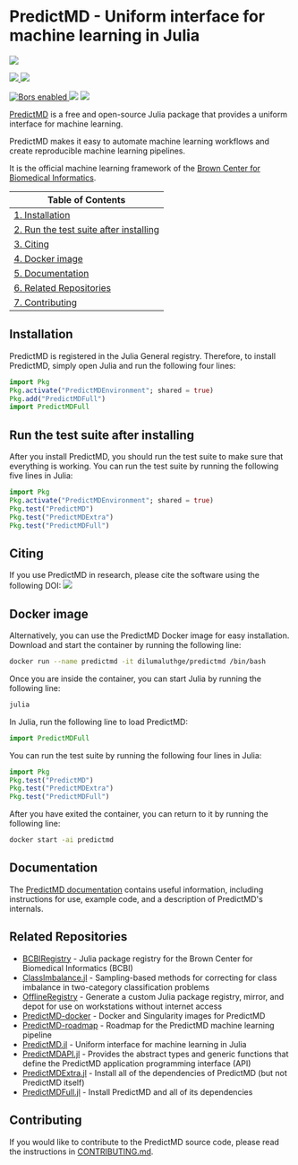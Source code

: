# PredictMD - Uniform interface for machine learning in Julia

<p>
<a
href="https://doi.org/10.5281/zenodo.1291209">
<img
src="https://zenodo.org/badge/109460252.svg"/>
</a>
</p>

<p>
<a
href="https://predictmd.net/stable">
<img
src="https://img.shields.io/badge/docs-stable-blue.svg" />
</a>
<a
href="https://predictmd.net/latest">
<img
src="https://img.shields.io/badge/docs-unstable-blue.svg" />
</a>
</p>

<p>
<a
href="https://app.bors.tech/repositories/12304">
<img
src="https://bors.tech/images/badge_small.svg"
alt="Bors enabled">
</a>
<a
href="https://travis-ci.org/bcbi/PredictMD.jl/branches">
<img
src="https://travis-ci.org/bcbi/PredictMD.jl.svg?branch=master"
/></a>
<a
href="https://codecov.io/gh/bcbi/PredictMD.jl/branch/master">
<img
src="https://codecov.io/gh/bcbi/PredictMD.jl/branch/master/graph/badge.svg"
/></a>
</p>

[PredictMD](https://predictmd.net) is a free and open-source Julia package that provides a uniform interface for machine learning.

PredictMD makes it easy to automate machine learning workflows and create reproducible machine learning pipelines.

It is the official machine learning framework of the [Brown Center for Biomedical Informatics](https://github.com/bcbi).

| Table of Contents |
| ----------------- |
| [1. Installation](#installation) |
| [2. Run the test suite after installing](#run-the-test-suite-after-installing) |
| [3. Citing](#citing) |
| [4. Docker image](#docker-image) |
| [5. Documentation](#documentation) |
| [6. Related Repositories](#related-repositories) |
| [7. Contributing](#contributing) |

## Installation

PredictMD is registered in the Julia General registry. Therefore, to install PredictMD, simply open Julia and run the following four lines:
```julia
import Pkg
Pkg.activate("PredictMDEnvironment"; shared = true)
Pkg.add("PredictMDFull")
import PredictMDFull
```

## Run the test suite after installing

After you install PredictMD, you should run the test suite to make sure that
everything is working. You can run the test suite by running the following five lines in Julia:
```julia
import Pkg
Pkg.activate("PredictMDEnvironment"; shared = true)
Pkg.test("PredictMD")
Pkg.test("PredictMDExtra")
Pkg.test("PredictMDFull")
```

## Citing

If you use PredictMD in research, please
cite the software using the following DOI:
<a href="https://doi.org/10.5281/zenodo.1291209">
<img
src="https://zenodo.org/badge/109460252.svg"/>
</a>


## Docker image
Alternatively, you can use the PredictMD Docker image for easy installation. Download and start the container by running the following line:
```bash
docker run --name predictmd -it dilumaluthge/predictmd /bin/bash
```

Once you are inside the container, you can start Julia by running the following line:
```bash
julia
```

In Julia, run the following line to load PredictMD:
```julia
import PredictMDFull
```

You can run the test suite by running the following four lines in Julia:
```julia
import Pkg
Pkg.test("PredictMD")
Pkg.test("PredictMDExtra")
Pkg.test("PredictMDFull")
```

After you have exited the container, you can return to it by running the following line:
```bash
docker start -ai predictmd
```

## Documentation

The [PredictMD documentation](https://predictmd.net/stable) contains
useful information, including instructions for use, example code, and a
description of
PredictMD's internals.

## Related Repositories

- [BCBIRegistry](https://github.com/bcbi/BCBIRegistry) - Julia package registry for the Brown Center for Biomedical Informatics (BCBI)
- [ClassImbalance.jl](https://github.com/bcbi/ClassImbalance.jl) - Sampling-based methods for correcting for class imbalance in two-category classification problems
- [OfflineRegistry](https://github.com/DilumAluthge/OfflineRegistry) - Generate a custom Julia package registry, mirror, and depot for use on workstations without internet access
- [PredictMD-docker](https://github.com/DilumAluthge/PredictMD-docker) - Docker and Singularity images for PredictMD
- [PredictMD-roadmap](https://github.com/bcbi/PredictMD-roadmap) - Roadmap for the PredictMD machine learning pipeline
- [PredictMD.jl](https://github.com/bcbi/PredictMD.jl) - Uniform interface for machine learning in Julia
- [PredictMDAPI.jl](https://github.com/bcbi/PredictMDAPI.jl) - Provides the abstract types and generic functions that define the PredictMD application programming interface (API)
- [PredictMDExtra.jl](https://github.com/bcbi/PredictMDExtra.jl) - Install all of the dependencies of PredictMD (but not PredictMD itself)
- [PredictMDFull.jl](https://github.com/bcbi/PredictMDFull.jl) - Install PredictMD and all of its dependencies

## Contributing

If you would like to contribute to the PredictMD source code, please read the instructions in [CONTRIBUTING.md](CONTRIBUTING.md).
